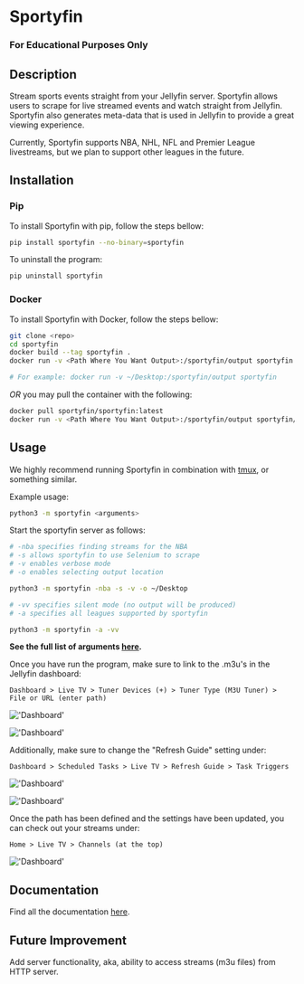 # Sportyfin

### **For Educational Purposes Only**

## Description

Stream sports events straight from your Jellyfin server. Sportyfin allows users to scrape for live
streamed events and watch straight from Jellyfin. Sportyfin also generates meta-data that is used
in Jellyfin to provide a great viewing experience.

Currently, Sportyfin supports NBA, NHL, NFL and Premier League livestreams, but we plan to support other leagues in the future.


## Installation

### Pip

To install Sportyfin with pip, follow the steps bellow:


```bash
pip install sportyfin --no-binary=sportyfin
```

To uninstall the program:

```bash
pip uninstall sportyfin
```

### Docker

To install Sportyfin with Docker, follow the steps bellow:

```bash
git clone <repo>
cd sportyfin
docker build --tag sportyfin .
docker run -v <Path Where You Want Output>:/sportyfin/output sportyfin 

# For example: docker run -v ~/Desktop:/sportyfin/output sportyfin 
```

_OR_ you may pull the container with the following:

```bash
docker pull sportyfin/sportyfin:latest 
docker run -v <Path Where You Want Output>:/sportyfin/output sportyfin/sportyfin:latest
```

## Usage

We highly recommend running Sportyfin in combination with [tmux](https://man7.org/linux/man-pages/man1/tmux.1.html), or something similar.

Example usage:

```bash
python3 -m sportyfin <arguments>
```

Start the sportyfin server as follows:
```bash
# -nba specifies finding streams for the NBA
# -s allows sportyfin to use Selenium to scrape
# -v enables verbose mode
# -o enables selecting output location

python3 -m sportyfin -nba -s -v -o ~/Desktop
```

```bash
# -vv specifies silent mode (no output will be produced)
# -a specifies all leagues supported by sportyfin

python3 -m sportyfin -a -vv
```

**See the full list of arguments [here](https://sportyfin-doc.readthedocs.io/en/latest/usage.html#installation).**

Once you have run the program, make sure to link to the .m3u's in the Jellyfin dashboard:

`Dashboard > Live TV > Tuner Devices (+) > Tuner Type (M3U Tuner) > File or URL (enter path)`

!['Dashboard'](https://i.ibb.co/7Vxvqkp/Screen-Shot-2022-01-11-at-10-47-26-AM.png)

!['Dashboard'](https://i.ibb.co/VH6b0Hc/Screen-Shot-2022-01-11-at-10-47-42-AM.png)

Additionally, make sure to change the "Refresh Guide" setting under:

`Dashboard > Scheduled Tasks > Live TV > Refresh Guide > Task Triggers`


!['Dashboard'](https://i.ibb.co/q7mhTMt/Screen-Shot-2022-01-11-at-10-58-57-AM.png)

!['Dashboard'](https://i.ibb.co/JxcdXC3/Screen-Shot-2022-01-11-at-10-59-11-AM.png)

Once the path has been defined and the settings have been updated, you can check out your streams under:

`Home > Live TV > Channels (at the top)`

!['Dashboard'](https://i.ibb.co/yS5ycS6/Screen-Shot-2022-01-11-at-11-08-08-AM.png)

## Documentation

Find all the documentation [here](https://sportyfin-doc.readthedocs.io/en/latest/index.html).

## Future Improvement

Add server functionality, aka, ability to access streams (m3u files) from HTTP server.
